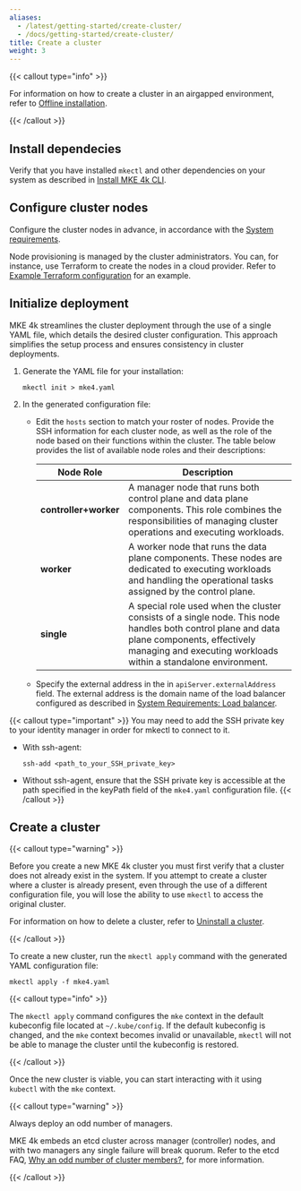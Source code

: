 ```yaml
---
aliases:
  - /latest/getting-started/create-cluster/
  - /docs/getting-started/create-cluster/
title: Create a cluster
weight: 3
---
```


{{< callout type="info" >}}

For information on how to create a cluster in an airgapped environment, refer to [Offline installation](../offline-installation).

{{< /callout >}}

## Install dependecies

Verify that you have installed `mkectl` and other dependencies on your system
as described in [Install MKE 4k CLI](../install-mke-4k-cli).

## Configure cluster nodes

Configure the cluster nodes in advance, in accordance with the [System
requirements](../system-requirements).

Node provisioning is managed by the cluster administrators. You can, for
instance, use Terraform to create the nodes in a cloud provider.
Refer to [Example Terraform configuration](../../tutorials/k0s-in-aws/terraform-scenario)
for an example.

## Initialize deployment

MKE 4k streamlines the cluster deployment through the use of a single YAML file, which
details the desired cluster configuration. This approach simplifies the setup
process and ensures consistency in cluster deployments.

1. Generate the YAML file for your installation:

   ```shell
   mkectl init > mke4.yaml
   ```

2. In the generated configuration file:

   - Edit the `hosts` section to match your roster of nodes. Provide the SSH
     information for each cluster node, as well as the role of the node based
     on their functions within the cluster. The table below provides the list
     of available node roles and their descriptions:

     | Node Role             | Description                                                                                     |
     |-----------------------|-------------------------------------------------------------------------------------------------|
     | **controller+worker** | A manager node that runs both control plane and data plane components. This role combines the responsibilities of managing cluster operations and executing workloads. |
     | **worker**            | A worker node that runs the data plane components. These nodes are dedicated to executing workloads and   handling the operational tasks assigned by the control plane. |
     | **single**            | A special role used when the cluster consists of a single node. This node handles both control plane and data plane components, effectively managing and executing workloads within a standalone environment. |

   - Specify the external address in the in `apiServer.externalAddress` field.
     The external address is the domain name of the load balancer configured
     as described in [System Requirements: Load balancer](../system-requirements#load-balancer-requirements).

{{< callout type="important" >}}
You may need to add the SSH private key to your identity manager in order for mkectl to connect to it.
- With ssh-agent:
  ```
  ssh-add <path_to_your_SSH_private_key>
  ```
- Without ssh-agent, ensure that the SSH private key is accessible at the path specified in the keyPath field of the `mke4.yaml` configuration file.
{{< /callout >}}

## Create a cluster

{{< callout type="warning" >}}

Before you create a new MKE 4k cluster you must first verify that a cluster does
not already exist in the system. If you attempt to create a cluster where a
cluster is already present, even through the use of a different configuration
file, you will lose the ability to use `mkectl` to access the original cluster.

For information on how to delete a cluster, refer to [Uninstall a
cluster](../uninstall-cluster).

{{< /callout >}}

To create a new cluster, run the `mkectl apply` command with the generated YAML
configuration file:

```shell
mkectl apply -f mke4.yaml
```

{{< callout type="info" >}}

The `mkectl apply` command configures the `mke` context in the default
kubeconfig file located at `~/.kube/config`. If the default kubeconfig is
changed, and the `mke` context becomes invalid or unavailable, `mkectl` will
not be able to manage the cluster until the kubeconfig is restored.

{{< /callout >}}

Once the new cluster is viable, you can start interacting with it using
`kubectl` with the `mke` context.

{{< callout type="warning" >}}

Always deploy an odd number of managers.

MKE 4k embeds an etcd cluster across manager (controller) nodes, and with two
managers any single failure will break quorum. Refer to
the etcd FAQ, [Why an odd number of cluster
members?](https://etcd.io/docs/v3.5/faq/#why-an-odd-number-of-cluster-member),
for more information.

{{< /callout >}}
